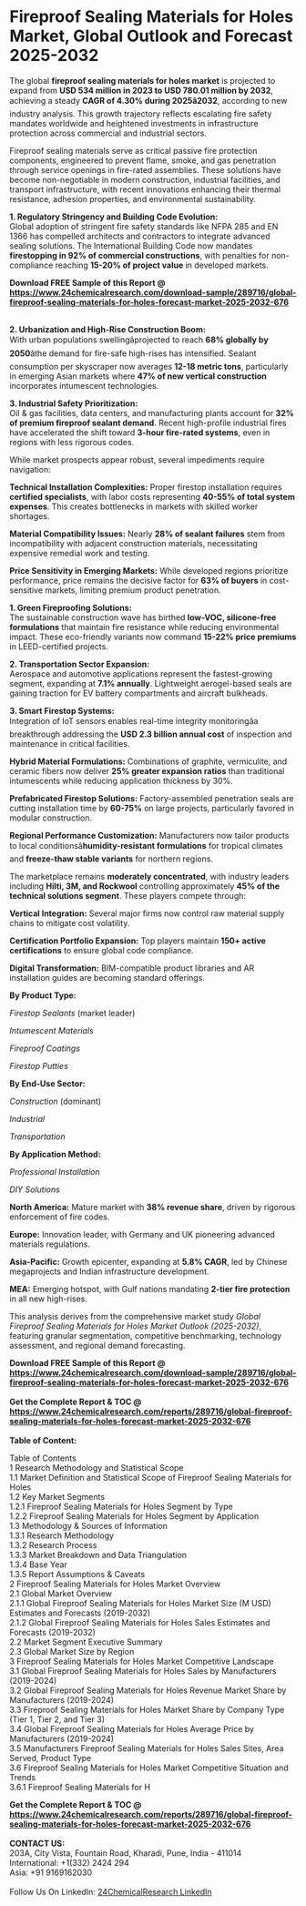 <h1>Fireproof Sealing Materials for Holes Market, Global Outlook and Forecast 2025-2032</h1><p>The global <strong>fireproof sealing materials for holes market</strong> is projected to expand from <strong>USD 534 million in 2023 to USD 780.01 million by 2032</strong>, achieving a steady <strong>CAGR of 4.30% during 2025â2032</strong>, according to new industry analysis. This growth trajectory reflects escalating fire safety mandates worldwide and heightened investments in infrastructure protection across commercial and industrial sectors.</p><p>Fireproof sealing materials serve as critical passive fire protection components, engineered to prevent flame, smoke, and gas penetration through service openings in fire-rated assemblies. These solutions have become non-negotiable in modern construction, industrial facilities, and transport infrastructure, with recent innovations enhancing their thermal resistance, adhesion properties, and environmental sustainability.</p><p><strong>1. Regulatory Stringency and Building Code Evolution:</strong><br>
Global adoption of stringent fire safety standards like NFPA 285 and EN 1366 has compelled architects and contractors to integrate advanced sealing solutions. The International Building Code now mandates <strong>firestopping in 92% of commercial constructions</strong>, with penalties for non-compliance reaching <strong>15-20% of project value</strong> in developed markets.</p><div><b>Download FREE Sample of this Report @ 
            <a href="https://www.24chemicalresearch.com/download-sample/289716/global-fireproof-sealing-materials-for-holes-forecast-market-2025-2032-676">
            https://www.24chemicalresearch.com/download-sample/289716/global-fireproof-sealing-materials-for-holes-forecast-market-2025-2032-676</a></b></div><br><p><strong>2. Urbanization and High-Rise Construction Boom:</strong><br>
With urban populations swellingâprojected to reach <strong>68% globally by 2050</strong>âthe demand for fire-safe high-rises has intensified. Sealant consumption per skyscraper now averages <strong>12-18 metric tons</strong>, particularly in emerging Asian markets where <strong>47% of new vertical construction</strong> incorporates intumescent technologies.</p><p><strong>3. Industrial Safety Prioritization:</strong><br>
Oil &amp; gas facilities, data centers, and manufacturing plants account for <strong>32% of premium fireproof sealant demand</strong>. Recent high-profile industrial fires have accelerated the shift toward <strong>3-hour fire-rated systems</strong>, even in regions with less rigorous codes.</p><p>While market prospects appear robust, several impediments require navigation:</p><p><strong>Technical Installation Complexities:</strong> Proper firestop installation requires <strong>certified specialists</strong>, with labor costs representing <strong>40-55% of total system expenses</strong>. This creates bottlenecks in markets with skilled worker shortages.</p><p><strong>Material Compatibility Issues:</strong> Nearly <strong>28% of sealant failures</strong> stem from incompatibility with adjacent construction materials, necessitating expensive remedial work and testing.</p><p><strong>Price Sensitivity in Emerging Markets:</strong> While developed regions prioritize performance, price remains the decisive factor for <strong>63% of buyers</strong> in cost-sensitive markets, limiting premium product penetration.</p><p><strong>1. Green Fireproofing Solutions:</strong><br>
The sustainable construction wave has birthed <strong>low-VOC, silicone-free formulations</strong> that maintain fire resistance while reducing environmental impact. These eco-friendly variants now command <strong>15-22% price premiums</strong> in LEED-certified projects.</p><p><strong>2. Transportation Sector Expansion:</strong><br>
Aerospace and automotive applications represent the fastest-growing segment, expanding at <strong>7.1% annually</strong>. Lightweight aerogel-based seals are gaining traction for EV battery compartments and aircraft bulkheads.</p><p><strong>3. Smart Firestop Systems:</strong><br>
Integration of IoT sensors enables real-time integrity monitoringâa breakthrough addressing the <strong>USD 2.3 billion annual cost</strong> of inspection and maintenance in critical facilities.</p><p><strong>Hybrid Material Formulations:</strong> Combinations of graphite, vermiculite, and ceramic fibers now deliver <strong>25% greater expansion ratios</strong> than traditional intumescents while reducing application thickness by 30%.</p><p><strong>Prefabricated Firestop Solutions:</strong> Factory-assembled penetration seals are cutting installation time by <strong>60-75%</strong> on large projects, particularly favored in modular construction.</p><p><strong>Regional Performance Customization:</strong> Manufacturers now tailor products to local conditionsâ<strong>humidity-resistant formulations</strong> for tropical climates and <strong>freeze-thaw stable variants</strong> for northern regions.</p><p>The marketplace remains <strong>moderately concentrated</strong>, with industry leaders including <strong>Hilti, 3M, and Rockwool</strong> controlling approximately <strong>45% of the technical solutions segment</strong>. These players compete through:</p><p><strong>Vertical Integration:</strong> Several major firms now control raw material supply chains to mitigate cost volatility.</p><p><strong>Certification Portfolio Expansion:</strong> Top players maintain <strong>150+ active certifications</strong> to ensure global code compliance.</p><p><strong>Digital Transformation:</strong> BIM-compatible product libraries and AR installation guides are becoming standard offerings.</p><p><strong>By Product Type:</strong></p><p><em>Firestop Sealants</em> (market leader)</p><p><em>Intumescent Materials</em></p><p><em>Fireproof Coatings</em></p><p><em>Firestop Putties</em></p><p><strong>By End-Use Sector:</strong></p><p><em>Construction</em> (dominant)</p><p><em>Industrial</em></p><p><em>Transportation</em></p><p><strong>By Application Method:</strong></p><p><em>Professional Installation</em></p><p><em>DIY Solutions</em></p><p><strong>North America:</strong> Mature market with <strong>38% revenue share</strong>, driven by rigorous enforcement of fire codes.</p><p><strong>Europe:</strong> Innovation leader, with Germany and UK pioneering advanced materials regulations.</p><p><strong>Asia-Pacific:</strong> Growth epicenter, expanding at <strong>5.8% CAGR</strong>, led by Chinese megaprojects and Indian infrastructure development.</p><p><strong>MEA:</strong> Emerging hotspot, with Gulf nations mandating <strong>2-tier fire protection</strong> in all new high-rises.</p><p>This analysis derives from the comprehensive market study <em>Global Fireproof Sealing Materials for Holes Market Outlook (2025-2032)</em>, featuring granular segmentation, competitive benchmarking, technology assessment, and regional demand forecasting.</p><div><b>Download FREE Sample of this Report @ 
            <a href="https://www.24chemicalresearch.com/download-sample/289716/global-fireproof-sealing-materials-for-holes-forecast-market-2025-2032-676">
            https://www.24chemicalresearch.com/download-sample/289716/global-fireproof-sealing-materials-for-holes-forecast-market-2025-2032-676</a></b></div><br><div><b>Get the Complete Report & TOC @ 
            <a href="https://www.24chemicalresearch.com/reports/289716/global-fireproof-sealing-materials-for-holes-forecast-market-2025-2032-676">
            https://www.24chemicalresearch.com/reports/289716/global-fireproof-sealing-materials-for-holes-forecast-market-2025-2032-676</a></b></div><br>
            <b>Table of Content:</b><p>Table of Contents<br />
1 Research Methodology and Statistical Scope<br />
1.1 Market Definition and Statistical Scope of Fireproof Sealing Materials for Holes<br />
1.2 Key Market Segments<br />
1.2.1 Fireproof Sealing Materials for Holes Segment by Type<br />
1.2.2 Fireproof Sealing Materials for Holes Segment by Application<br />
1.3 Methodology & Sources of Information<br />
1.3.1 Research Methodology<br />
1.3.2 Research Process<br />
1.3.3 Market Breakdown and Data Triangulation<br />
1.3.4 Base Year<br />
1.3.5 Report Assumptions & Caveats<br />
2 Fireproof Sealing Materials for Holes Market Overview<br />
2.1 Global Market Overview<br />
2.1.1 Global Fireproof Sealing Materials for Holes Market Size (M USD) Estimates and Forecasts (2019-2032)<br />
2.1.2 Global Fireproof Sealing Materials for Holes Sales Estimates and Forecasts (2019-2032)<br />
2.2 Market Segment Executive Summary<br />
2.3 Global Market Size by Region<br />
3 Fireproof Sealing Materials for Holes Market Competitive Landscape<br />
3.1 Global Fireproof Sealing Materials for Holes Sales by Manufacturers (2019-2024)<br />
3.2 Global Fireproof Sealing Materials for Holes Revenue Market Share by Manufacturers (2019-2024)<br />
3.3 Fireproof Sealing Materials for Holes Market Share by Company Type (Tier 1, Tier 2, and Tier 3)<br />
3.4 Global Fireproof Sealing Materials for Holes Average Price by Manufacturers (2019-2024)<br />
3.5 Manufacturers Fireproof Sealing Materials for Holes Sales Sites, Area Served, Product Type<br />
3.6 Fireproof Sealing Materials for Holes Market Competitive Situation and Trends<br />
3.6.1 Fireproof Sealing Materials for H</p><div><b>Get the Complete Report & TOC @ 
            <a href="https://www.24chemicalresearch.com/reports/289716/global-fireproof-sealing-materials-for-holes-forecast-market-2025-2032-676">
            https://www.24chemicalresearch.com/reports/289716/global-fireproof-sealing-materials-for-holes-forecast-market-2025-2032-676</a></b></div><br><b>CONTACT US:</b><br>
            203A, City Vista, Fountain Road, Kharadi, Pune, India - 411014<br>
            International: +1(332) 2424 294<br>
            Asia: +91 9169162030 <br><br>
            Follow Us On LinkedIn: <a href="https://www.linkedin.com/company/24chemicalresearch/">24ChemicalResearch LinkedIn</a>